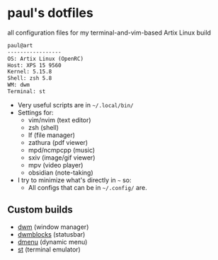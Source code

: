# paul's dotfiles

all configuration files for my terminal-and-vim-based Artix Linux build

```txt
paul@art
----------------- 
OS: Artix Linux (OpenRC)
Host: XPS 15 9560
Kernel: 5.15.8
Shell: zsh 5.8
WM: dwm 
Terminal: st
```

- Very useful scripts are in `~/.local/bin/`
- Settings for:
	- vim/nvim (text editor)
	- zsh (shell)
	- lf (file manager)
	- zathura (pdf viewer)
	- mpd/ncmpcpp (music)
	- sxiv (image/gif viewer)
	- mpv (video player)
	- obsidian (note-taking)
- I try to minimize what's directly in `~` so:
	- All configs that can be in `~/.config/` are.

## Custom builds
- [dwm](https://github.com/paulphys/dwm) (window manager)
- [dwmblocks](https://github.com/paulphys/dwmblocks) (statusbar)
- [dmenu](https://github.com/paulphys/dmenu) (dynamic menu)
- [st](https://github.com/paulphys/st) (terminal emulator)

